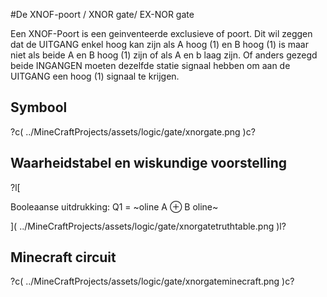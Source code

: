 #De XNOF-poort / XNOR gate/ EX-NOR gate

Een XNOF-Poort is een geinventeerde exclusieve of poort. Dit wil zeggen dat de UITGANG enkel hoog kan zijn als A hoog (1) en B hoog (1) is maar niet als beide A en B hoog (1) zijn of als A en b laag zijn.
Of anders gezegd beide INGANGEN moeten dezelfde statie signaal hebben om aan de UITGANG een hoog (1) signaal te krijgen. 

## Symbool

?c(
../MineCraftProjects/assets/logic/gate/xnorgate.png
)c?

## Waarheidstabel en wiskundige voorstelling

?l[

Booleaanse uitdrukking: Q1 = ~oline A ⊕ B oline~

](
../MineCraftProjects/assets/logic/gate/xnorgatetruthtable.png
)l?

## Minecraft circuit
?c(
../MineCraftProjects/assets/logic/gate/xnorgateminecraft.png
)c?
